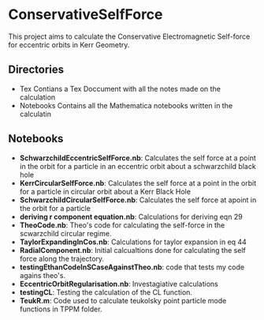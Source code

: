 # ConservativeSelfForce

This project aims to calculate the Conservative Electromagnetic Self-force for eccentric orbits in Kerr Geometry.

## Directories
- Tex Contians a Tex Doccument with all the notes made on the calculation
- Notebooks Contains all the Mathematica notebooks written in the calculatin

## Notebooks
- **SchwarzchildEccentricSelfForce.nb**: Calculates the self force at a point in the orbit for a particle in an eccentric orbit about a schwarzchild black hole
- **KerrCircularSelfForce.nb**: Calculates the self force at a point in the orbit for a particle in circular orbit about a Kerr Black Hole
- **SchwarzchildCircularSelfForce.nb**: Calculates the self force at apoint in the orbit for a particle 
- **deriving r component equation.nb**: Calculations for deriving eqn 29
- **TheoCode.nb**: Theo's code for calculating the self-force in the scwarzchild circular regime.
- **TaylorExpandingInCos.nb**: Calculations for taylor expansion in eq 44
- **RadialComponent.nb**: Initial calcualtions done for calculating the self force along the trajectory.
- **testingEthanCodeInSCaseAgainstTheo.nb**: code that tests my code agains theo's.
- **EccentricOrbitRegularisation.nb**: Investagiative calculations
- **testingCL**: Testing the calculation of the CL function.
- **TeukR.m**: Code used to calculate teukolsky point particle mode functions in TPPM folder.
